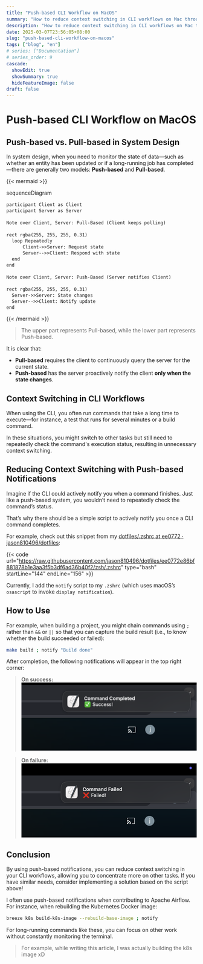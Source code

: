 ```yaml
---
title: "Push-based CLI Workflow on MacOS"
summary: "How to reduce context switching in CLI workflows on Mac through push-based notifications"
description: "How to reduce context switching in CLI workflows on Mac through push-based notifications"
date: 2025-03-07T23:56:05+08:00
slug: "push-based-cli-workflow-on-macos"
tags: ["blog", "en"]
# series: ["Documentation"]
# series_order: 9
cascade:
  showEdit: true
  showSummary: true
  hideFeatureImage: false
draft: false
---
```


# Push-based CLI Workflow on MacOS

## Push-based vs. Pull-based in System Design

In system design, when you need to monitor the state of data—such as whether an entity has been updated or if a long-running job has completed—there are generally two models: **Push-based** and **Pull-based**.

{{< mermaid >}}

sequenceDiagram

    participant Client as Client
    participant Server as Server

    Note over Client, Server: Pull-Based (Client keeps polling)

    rect rgba(255, 255, 255, 0.31)
      loop Repeatedly
          Client->>Server: Request state
          Server-->>Client: Respond with state
      end
    end

    Note over Client, Server: Push-Based (Server notifies Client)

    rect rgba(255, 255, 255, 0.31)
      Server->>Server: State changes
      Server-->>Client: Notify update
    end

{{< /mermaid >}}

> The upper part represents Pull-based, while the lower part represents Push-based.

It is clear that:  
- **Pull-based** requires the client to continuously query the server for the current state.  
- **Push-based** has the server proactively notify the client **only when the state changes**.

## Context Switching in CLI Workflows

When using the CLI, you often run commands that take a long time to execute—for instance, a test that runs for several minutes or a build command.

In these situations, you might switch to other tasks but still need to repeatedly check the command's execution status, resulting in unnecessary context switching.

## Reducing Context Switching with Push-based Notifications

Imagine if the CLI could actively notify you when a command finishes. Just like a push-based system, you wouldn’t need to repeatedly check the command’s status.

That’s why there should be a simple script to actively notify you once a CLI command completes.

For example, check out this snippet from my [dotfiles/.zshrc at ee0772 · jason810496/dotfiles](https://github.com/jason810496/dotfiles/blob/ee0772e86bf881878b1e3aa3f5b3df6ad36b40f2/zsh/.zshrc#L144-L156):

{{< code url="https://raw.githubusercontent.com/jason810496/dotfiles/ee0772e86bf881878b1e3aa3f5b3df6ad36b40f2/zsh/.zshrc" type="bash" startLine="144" endLine="156" >}}

Currently, I add the `notify` script to my `.zshrc` (which uses macOS’s `osascript` to invoke `display notification`).

## How to Use

For example, when building a project, you might chain commands using `;` rather than `&&` or `||` so that you can capture the build result (i.e., to know whether the build succeeded or failed):

```bash
make build ; notify "Build done"
```

After completion, the following notifications will appear in the top right corner:

> **On success:**  
> ![notify-success](success-result.png)

> **On failure:**  
> ![notify-failed](failed-result.png)

## Conclusion

By using push-based notifications, you can reduce context switching in your CLI workflows, allowing you to concentrate more on other tasks. If you have similar needs, consider implementing a solution based on the script above!

I often use push-based notifications when contributing to Apache Airflow. For instance, when rebuilding the Kubernetes Docker image:

```bash
breeze k8s build-k8s-image --rebuild-base-image ; notify
```

For long-running commands like these, you can focus on other work without constantly monitoring the terminal.  
> For example, while writing this article, I was actually building the k8s image xD
